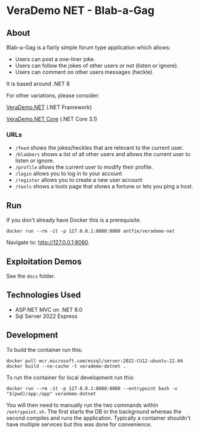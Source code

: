 # VeraDemo NET - Blab-a-Gag

## About

Blab-a-Gag is a fairly simple forum type application which allows:
* Users can post a one-liner joke.
* Users can follow the jokes of other users or not (listen or ignore).
* Users can comment on other users messages (heckle).

It is based around .NET 8

For other variations, please consider:

[VeraDemo.NET](https://github.com/veracode/verademo-dotnet) (.NET Framework)

[VeraDemo.NET Core](https://github.com/veracode/verademo-dotnetcore/) (.NET Core 3.1)

### URLs

* `/feed` shows the jokes/heckles that are relevant to the current user.
* `/blabbers` shows a list of all other users and allows the current user to listen or ignore.
* `/profile` allows the current user to modify their profile.
* `/login` allows you to log in to your account
* `/register` allows you to create a new user account
* `/tools` shows a tools page that shows a fortune or lets you ping a host.
 
## Run

If you don't already have Docker this is a prerequisite.

```
docker run --rm -it -p 127.0.0.1:8080:8080 antfie/verademo-net
```

Navigate to: http://127.0.0.1:8080.

## Exploitation Demos

See the `docs` folder.

## Technologies Used

* ASP.NET MVC on .NET 8.0
* Sql Server 2022 Express

## Development

To build the container run this:
```
docker pull mcr.microsoft.com/mssql/server:2022-CU12-ubuntu-22.04
docker build --no-cache -t verademo-dotnet .
```

To run the container for local development run this:
```
docker run --rm -it -p 127.0.0.1:8080:8080 --entrypoint bash -v "$(pwd)/app:/app" verademo-dotnet
```

You will then need to manually run the two commands within `/entrypoint.sh`. The first starts the DB in the background whereas the second compiles and runs the application. Typically a container shouldn't have multiple services but this was done for convenience.
